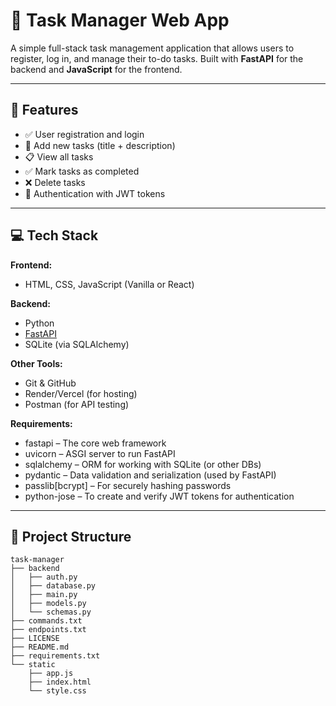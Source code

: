 # 📝 Task Manager Web App

A simple full-stack task management application that allows users to register, log in, and manage their to-do tasks. Built with **FastAPI** for the backend and **JavaScript** for the frontend.

---

## 🔧 Features

- ✅ User registration and login
- 📝 Add new tasks (title + description)
- 📋 View all tasks
- ✅ Mark tasks as completed
- ❌ Delete tasks
- 🔐 Authentication with JWT tokens

---

## 💻 Tech Stack

**Frontend:**
- HTML, CSS, JavaScript (Vanilla or React)

**Backend:**
- Python
- [FastAPI](https://fastapi.tiangolo.com/)
- SQLite (via SQLAlchemy)

**Other Tools:**
- Git & GitHub
- Render/Vercel (for hosting)
- Postman (for API testing)

**Requirements:**
- fastapi – The core web framework
- uvicorn – ASGI server to run FastAPI
- sqlalchemy – ORM for working with SQLite (or other DBs)
- pydantic – Data validation and serialization (used by FastAPI)
- passlib[bcrypt] – For securely hashing passwords
- python-jose – To create and verify JWT tokens for authentication

---
## 📂 Project Structure
```
task-manager
├── backend
│   ├── auth.py
│   ├── database.py
│   ├── main.py
│   ├── models.py
│   └── schemas.py
├── commands.txt
├── endpoints.txt
├── LICENSE
├── README.md
├── requirements.txt
└── static
    ├── app.js
    ├── index.html
    └── style.css
```
